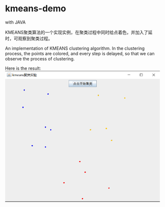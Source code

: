 # kmeans-demo

with JAVA

KMEANS聚类算法的一个实现实例，在聚类过程中同时给点着色，并加入了延时，可观察到聚类过程。

An implementation of KMEANS clustering algorithm. In the clustering process, the points are colored, and every step is delayed, so that we can observe the process of clustering.

Here is the result:
![image](https://github.com/MMMarmelade/kmeans-demo/blob/master/kmeansResult.png)
